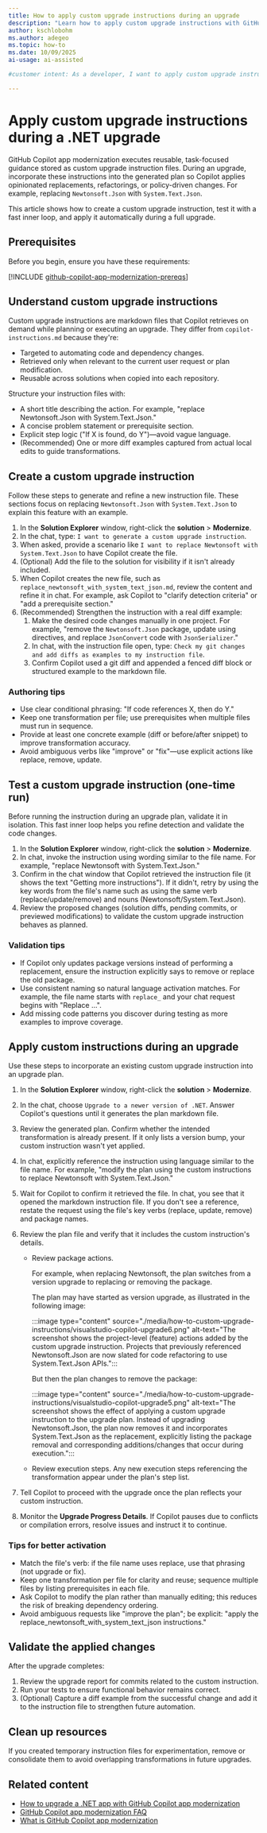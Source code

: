 ```yaml
---
title: How to apply custom upgrade instructions during an upgrade
description: "Learn how to apply custom upgrade instructions with GitHub Copilot app modernization so they're executed automatically during a .NET upgrade."
author: kschlobohm
ms.author: adegeo
ms.topic: how-to
ms.date: 10/09/2025
ai-usage: ai-assisted

#customer intent: As a developer, I want to apply custom upgrade instructions during a .NET upgrade so that I can automate specific changes consistently.

---
```


# Apply custom upgrade instructions during a .NET upgrade

GitHub Copilot app modernization executes reusable, task-focused guidance stored as custom upgrade instruction files. During an upgrade, incorporate these instructions into the generated plan so Copilot applies opinionated replacements, refactorings, or policy-driven changes. For example, replacing `Newtonsoft.Json` with `System.Text.Json`.

This article shows how to create a custom upgrade instruction, test it with a fast inner loop, and apply it automatically during a full upgrade.

## Prerequisites

Before you begin, ensure you have these requirements:

[!INCLUDE [github-copilot-app-modernization-prereqs](../../../includes/github-copilot-app-modernization-prereqs.md)]

## Understand custom upgrade instructions

Custom upgrade instructions are markdown files that Copilot retrieves on demand while planning or executing an upgrade. They differ from `copilot-instructions.md` because they're:

- Targeted to automating code and dependency changes.
- Retrieved only when relevant to the current user request or plan modification.
- Reusable across solutions when copied into each repository.

Structure your instruction files with:

- A short title describing the action. For example, "replace Newtonsoft.Json with System.Text.Json."
- A concise problem statement or prerequisite section.
- Explicit step logic ("If X is found, do Y")—avoid vague language.
- (Recommended) One or more diff examples captured from actual local edits to guide transformations.

## Create a custom upgrade instruction

Follow these steps to generate and refine a new instruction file. These sections focus on replacing `Newtonsoft.Json` with `System.Text.Json` to explain this feature with an example.

1. In the **Solution Explorer** window, right-click the **solution** > **Modernize**.
1. In the chat, type: `I want to generate a custom upgrade instruction`.
1. When asked, provide a scenario like `I want to replace Newtonsoft with System.Text.Json` to have Copilot create the file.
1. (Optional) Add the file to the solution for visibility if it isn't already included.
1. When Copilot creates the new file, such as `replace_newtonsoft_with_system_text_json.md`, review the content and refine it in chat. For example, ask Copilot to "clarify detection criteria" or "add a prerequisite section."
1. (Recommended) Strengthen the instruction with a real diff example:
   1. Make the desired code changes manually in one project. For example, "remove the `Newtonsoft.Json` package, update using directives, and replace `JsonConvert` code with `JsonSerializer`."
   1. In chat, with the instruction file open, type: `Check my git changes and add diffs as examples to my instruction file`.
   1. Confirm Copilot used a git diff and appended a fenced diff block or structured example to the markdown file.

### Authoring tips

- Use clear conditional phrasing: "If code references X, then do Y."
- Keep one transformation per file; use prerequisites when multiple files must run in sequence.
- Provide at least one concrete example (diff or before/after snippet) to improve transformation accuracy.
- Avoid ambiguous verbs like "improve" or "fix"—use explicit actions like replace, remove, update.

## Test a custom upgrade instruction (one-time run)

Before running the instruction during an upgrade plan, validate it in isolation. This fast inner loop helps you refine detection and validate the code changes.

1. In the **Solution Explorer** window, right-click the **solution** > **Modernize**.
1. In chat, invoke the instruction using wording similar to the file name. For example, "replace Newtonsoft with System.Text.Json."
1. Confirm in the chat window that Copilot retrieved the instruction file (it shows the text "Getting more instructions"). If it didn't, retry by using the key words from the file's name such as using the same verb (replace/update/remove) and nouns (Newtonsoft/System.Text.Json).
1. Review the proposed changes (solution diffs, pending commits, or previewed modifications) to validate the custom upgrade instruction behaves as planned.

### Validation tips

- If Copilot only updates package versions instead of performing a replacement, ensure the instruction explicitly says to remove or replace the old package.
- Use consistent naming so natural language activation matches. For example, the file name starts with `replace_` and your chat request begins with "Replace ...".
- Add missing code patterns you discover during testing as more examples to improve coverage.

## Apply custom instructions during an upgrade

Use these steps to incorporate an existing custom upgrade instruction into an upgrade plan.

1. In the **Solution Explorer** window, right-click the **solution** > **Modernize**.
1. In the chat, choose `Upgrade to a newer version of .NET`. Answer Copilot's questions until it generates the plan markdown file.
1. Review the generated plan. Confirm whether the intended transformation is already present. If it only lists a version bump, your custom instruction wasn't yet applied.
1. In chat, explicitly reference the instruction using language similar to the file name. For example, "modify the plan using the custom instructions to replace Newtonsoft with System.Text.Json."
1. Wait for Copilot to confirm it retrieved the file. In chat, you see that it opened the markdown instruction file. If you don't see a reference, restate the request using the file's key verbs (replace, update, remove) and package names.
1. Review the plan file and verify that it includes the custom instruction's details.

   - Review package actions.

     For example, when replacing Newtonsoft, the plan switches from a version upgrade to replacing or removing the package.

     The plan may have started as version upgrade, as illustrated in the following image:

     :::image type="content" source="./media/how-to-custom-upgrade-instructions/visualstudio-copilot-upgrade6.png" alt-text="The screenshot shows the project-level (feature) actions added by the custom upgrade instruction. Projects that previously referenced Newtonsoft.Json are now slated for code refactoring to use System.Text.Json APIs.":::

     But then the plan changes to remove the package:

     :::image type="content" source="./media/how-to-custom-upgrade-instructions/visualstudio-copilot-upgrade5.png" alt-text="The screenshot shows the effect of applying a custom upgrade instruction to the upgrade plan. Instead of upgrading Newtonsoft.Json, the plan now removes it and incorporates System.Text.Json as the replacement, explicitly listing the package removal and corresponding additions/changes that occur during execution.":::

   - Review execution steps. Any new execution steps referencing the transformation appear under the plan's step list.

1. Tell Copilot to proceed with the upgrade once the plan reflects your custom instruction.
1. Monitor the **Upgrade Progress Details**. If Copilot pauses due to conflicts or compilation errors, resolve issues and instruct it to continue.

### Tips for better activation

- Match the file's verb: if the file name uses replace, use that phrasing (not upgrade or fix).
- Keep one transformation per file for clarity and reuse; sequence multiple files by listing prerequisites in each file.
- Ask Copilot to modify the plan rather than manually editing; this reduces the risk of breaking dependency ordering.
- Avoid ambiguous requests like "improve the plan"; be explicit: "apply the replace_newtonsoft_with_system_text_json instructions."

## Validate the applied changes

After the upgrade completes:

1. Review the upgrade report for commits related to the custom instruction.
1. Run your tests to ensure functional behavior remains correct.
1. (Optional) Capture a diff example from the successful change and add it to the instruction file to strengthen future automation.

## Clean up resources

If you created temporary instruction files for experimentation, remove or consolidate them to avoid overlapping transformations in future upgrades.

## Related content

- [How to upgrade a .NET app with GitHub Copilot app modernization](how-to-upgrade-with-github-copilot.md)
- [GitHub Copilot app modernization FAQ](faq.yml)
- [What is GitHub Copilot app modernization](overview.md)
